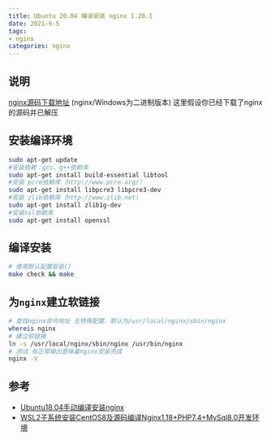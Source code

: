 ```yaml
---
title: Ubuntu 20.04 编译安装 nginx 1.20.1
date: 2021-9-5
tags:
- nginx
categories: nginx
---
```


## 说明

[nginx源码下载地址](http://nginx.org/en/download.html) (nginx/Windows为二进制版本)
这里假设你已经下载了nginx的源码并已解压

## 安装编译环境

```bash
sudo apt-get update
#安装依赖：gcc、g++依赖库
sudo apt-get install build-essential libtool
#安装 pcre依赖库（http://www.pcre.org/）
sudo apt-get install libpcre3 libpcre3-dev
#安装 zlib依赖库（http://www.zlib.net）
sudo apt-get install zlib1g-dev
#安装ssl依赖库
sudo apt-get install openssl
```

## 编译安装

```bash
# 使用默认配置安装()
make check && make
```

## 为`nginx`建立软链接

```bash
# 查找nginx命令地址 无特殊配置，默认为/usr/local/nginx/sbin/nginx
whereis nginx
# 建立软链接
ln -s /usr/local/nginx/sbin/nginx /usr/bin/nginx
# 测试 有正常输出意味着nginx安装完成
nginx -V 
```

## 参考

- [Ubuntu18.04手动编译安装nginx](https://blog.csdn.net/A156348933/article/details/85335089)
- [WSL2子系统安装CentOS8及源码编译Nginx1.18+PHP7.4+MySql8.0开发环境](https://zhuanlan.zhihu.com/p/188505502)